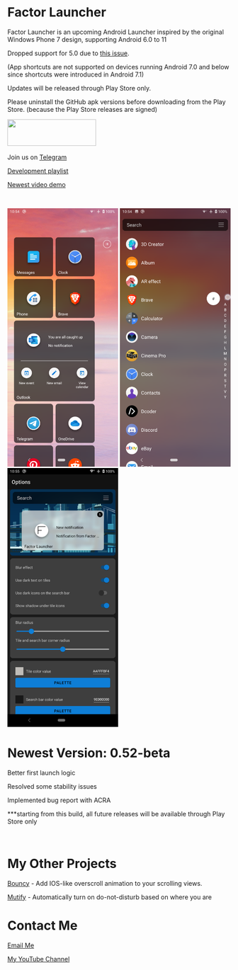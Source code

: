 # Factor Launcher

Factor Launcher is an upcoming Android Launcher inspired by the original Windows Phone 7 design, supporting Android 6.0 to 11 

Dropped support for 5.0 due to [this issue](https://github.com/Valkriaine/Factor_Launcher_Reboot/issues/44).

(App shortcuts are not supported on devices running Android 7.0 and below since shortcuts were introduced in Android 7.1)

Updates will be released through Play Store only. 

Please uninstall the GitHub apk versions before downloading from the Play Store. (because the Play Store releases are signed)


<a href="https://play.google.com/store/apps/details?id=com.factor.launcher" >
<img src="https://raw.githubusercontent.com/Ramotion/react-native-circle-menu/master/google_play@2x.png" width="200" height="60"></a>

Join us on [Telegram](https://t.me/joinchat/GHNyjTyxQ3BwLxom)

[Development playlist](https://youtube.com/playlist?list=PLr2SUHRsQtUdnRM6PRxuPIfK48T5HyNsX)

[Newest video demo](https://youtu.be/q3KTT-URb1M)

<p>&nbsp;</p>

<img src="./Images/FactorHomeScreen.png" width="250"/>  <img src="./Images/FactorAppDrawer.png" width="250"/>  <img src="./Images/FactorSettingsScreen.png" width="250"/>


# Newest Version: 0.52-beta

Better first launch logic

Resolved some stability issues

Implemented bug report with ACRA

***starting from this build, all future releases will be available through Play Store only

<p>&nbsp;</p>



# My Other Projects

[Bouncy](https://github.com/Valkriaine/bouncy/blob/master/README.md) - Add IOS-like overscroll animation to your scrolling views.

[Mutify](https://github.com/Valkriaine/Mutify) - Automatically turn on do-not-disturb based on where you are

# Contact Me

[Email Me](mailto:valkriaine@hotmail.com)

[My YouTube Channel](https://www.youtube.com/channel/UC8deY7v1W_NH3I5_f9ZVscw)
